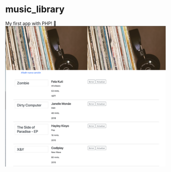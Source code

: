 # music_library
My first app with PHP! 🥳
![Music Library](/proyecto_album/PHP/IMG/music_library_php.png)
